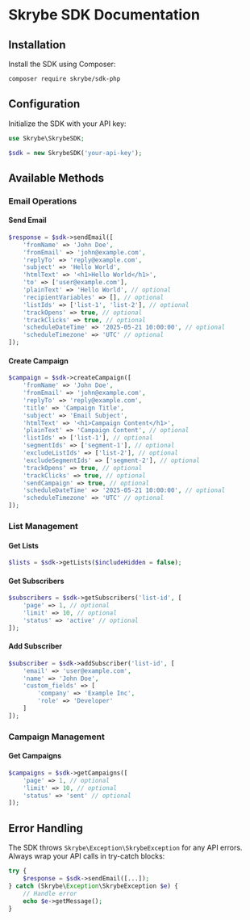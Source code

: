 # Skrybe SDK Documentation

## Installation

Install the SDK using Composer:

```bash
composer require skrybe/sdk-php
```

## Configuration

Initialize the SDK with your API key:

```php
use Skrybe\SkrybeSDK;

$sdk = new SkrybeSDK('your-api-key');
```

## Available Methods

### Email Operations

#### Send Email
```php
$response = $sdk->sendEmail([
    'fromName' => 'John Doe',
    'fromEmail' => 'john@example.com',
    'replyTo' => 'reply@example.com',
    'subject' => 'Hello World',
    'htmlText' => '<h1>Hello World</h1>',
    'to' => ['user@example.com'],
    'plainText' => 'Hello World', // optional
    'recipientVariables' => [], // optional
    'listIds' => ['list-1', 'list-2'], // optional
    'trackOpens' => true, // optional
    'trackClicks' => true, // optional
    'scheduleDateTime' => '2025-05-21 10:00:00', // optional
    'scheduleTimezone' => 'UTC' // optional
]);
```

#### Create Campaign
```php
$campaign = $sdk->createCampaign([
    'fromName' => 'John Doe',
    'fromEmail' => 'john@example.com',
    'replyTo' => 'reply@example.com',
    'title' => 'Campaign Title',
    'subject' => 'Email Subject',
    'htmlText' => '<h1>Campaign Content</h1>',
    'plainText' => 'Campaign Content', // optional
    'listIds' => ['list-1'], // optional
    'segmentIds' => ['segment-1'], // optional
    'excludeListIds' => ['list-2'], // optional
    'excludeSegmentIds' => ['segment-2'], // optional
    'trackOpens' => true, // optional
    'trackClicks' => true, // optional
    'sendCampaign' => true, // optional
    'scheduleDateTime' => '2025-05-21 10:00:00', // optional
    'scheduleTimezone' => 'UTC' // optional
]);
```

### List Management

#### Get Lists
```php
$lists = $sdk->getLists($includeHidden = false);
```

#### Get Subscribers
```php
$subscribers = $sdk->getSubscribers('list-id', [
    'page' => 1, // optional
    'limit' => 10, // optional
    'status' => 'active' // optional
]);
```

#### Add Subscriber
```php
$subscriber = $sdk->addSubscriber('list-id', [
    'email' => 'user@example.com',
    'name' => 'John Doe',
    'custom_fields' => [
        'company' => 'Example Inc',
        'role' => 'Developer'
    ]
]);
```

### Campaign Management

#### Get Campaigns
```php
$campaigns = $sdk->getCampaigns([
    'page' => 1, // optional
    'limit' => 10, // optional
    'status' => 'sent' // optional
]);
```

## Error Handling

The SDK throws `Skrybe\Exception\SkrybeException` for any API errors. Always wrap your API calls in try-catch blocks:

```php
try {
    $response = $sdk->sendEmail([...]);
} catch (Skrybe\Exception\SkrybeException $e) {
    // Handle error
    echo $e->getMessage();
}
```
